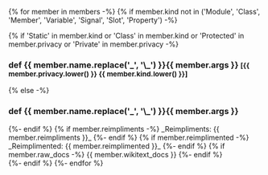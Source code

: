 {% for member in members -%}
{% if member.kind not in ('Module', 'Class', 'Member', 'Variable', 'Signal', 'Slot', 'Property') -%}
<div class="panel panel-default"><div class="panel-body">
{% if 'Static' in member.kind or 'Class' in member.kind or 'Protected' in member.privacy or 'Private' in member.privacy -%}
<div class="page-header">
    <h3>
        def <a name="def-{{ member.name.lower() }}" class="text-success">{{ member.name.replace('_', '\_') }}{{ member.args }}</a>
        <span class="pull-right"><small><strong>[{{ member.privacy.lower() }} {{ member.kind.lower() }}]</strong></small></span>
    </h3>
</div>
{% else -%}
<div class="page-header">
    <h3>
        def <a name="def-{{ member.name.lower() }}" class="text-success">{{ member.name.replace('_', '\_') }}{{ member.args }}</a>
    </h3>
</div>
{%- endif %}
{% if member.reimpliments -%}
_Reimpliments: {{ member.reimpliments }}_
{%- endif %}
{% if member.reimplimented -%}
_Reimplimented: {{ member.reimplimented }}_
{%- endif %}
{% if member.raw_docs -%}
{{ member.wikitext_docs }}
{%- endif %}
</div></div>
{%- endif %}
{%- endfor %}